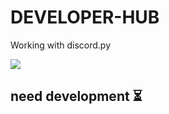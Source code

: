 # DEVELOPER-HUB #
Working with discord.py

![](https://imgur.com/a/9lsvlQS)

## need development ⏳ ##

